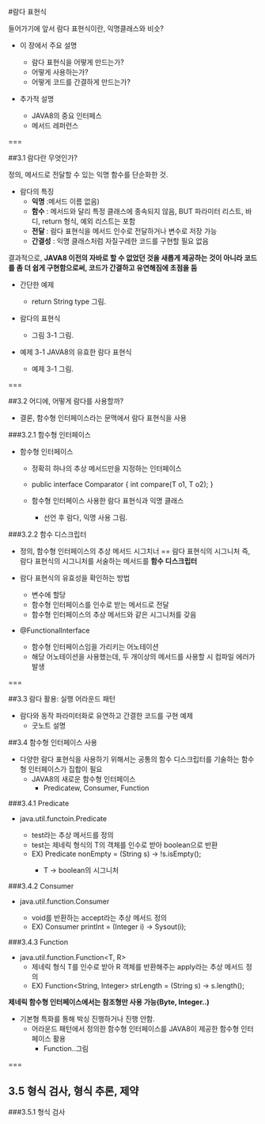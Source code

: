 #람다 표현식

들어가기에 앞서 람다 표현식이란, 익명클래스와 비슷?

* 이 장에서 주요 설명
	* 람다 표현식을 어떻게 만드는가?
	* 어떻게 사용하는가?
	* 어떻게 코드를 간결하게 만드는가?

* 추가적 설명
	* JAVA8의 중요 인터페스
	* 메서드 레퍼런스

===

##3.1 람다란 무엇인가?

정의, 메서드로 전달할 수 있는 익명 함수를 단순화한 것.

* 람다의 특징
	* **익명** :메서드 이름 없음)
	* **함수** : 메서드와 달리 특정 클래스에 종속되지 않음, BUT 파라미터 리스트, 바디, return 형식, 예외 리스트는 포함
	* **전달** : 람다 표현식을 메서드 인수로 전달하거나 변수로 저장 가능
	* **간결성** : 익명 클래스처럼 자질구레한 코드를 구현할 필요 없음

결과적으로, **JAVA8 이전의 자바로 할 수 없었던 것을 새롭게 제공하는 것이 아니라 코드를 좀 더 쉽게 구현함으로써, 코드가 간결하고 유연해짐에 초점을 둠**

* 간단한 예제
	* return String type 그림.     
* 람다의 표현식
	* 그림 3-1 그림.

* 예제 3-1 JAVA8의 유효한 람다 표현식
	* 예제 3-1 그림.

===

##3.2 어디에, 어떻게 람다를 사용할까?

* 결론, 함수형 인터페이스라는 문맥에서 람다 표현식을 사용

###3.2.1 함수형 인터페이스

* 함수형 인터페이스
	* 정확히 하나의 추상 메서드만을 지정하는 인터페이스
	* public interface Comparator<T> {
	int compare(T o1, T o2);
}

	* 함수형 인터페이스 사용한 람다 표현식과 익명 클래스
		* 선언 후 람다, 익명 사용 그림.

###3.2.2 함수 디스크립터

* 정의, 함수형 인터페이스의 추상 메서드 시그치너 == 람다 표현식의 시그니처
즉, 람다 표현식의 시그니처를 서술하는 메서드를 **함수 디스크립터**

* 람다 표현식의 유효성을 확인하는 방법
	* 변수에 할당
	* 함수형 인터페이스를 인수로 받는 메서드로 전달
	* 함수형 인터페이스의 추상 메서드와 같은 시그니처를 갖음

* @FunctionalInterface
	* 함수형 인터페이스임을 가리키는 어노테이션
	* 해당 어노테이션을 사용했는데, 두 개이상의 메서드를 사용할 시 컴파일 에러가 발생

===

##3.3 람다 활용: 실행 어라운드 패턴

* 람다와 동작 파라미터화로 유연하고 간결한 코드를 구현 예제
	* 굿노트 설명

##3.4 함수형 인터페이스 사용

* 다양한 람다 표현식을 사용하기 위해서는 공통의 함수 디스크립터를 기술하는 함수형 인터페이스가 집합이 필요
	* JAVA8의 새로운 함수형 인터페이스
		* Predicatew, Consumer, Function

###3.4.1 Predicate

* java.util.functoin.Predicate<T>
	* test라는 추상 메서드를 정의
	* test는 제네릭 형식의 T의 객체를 인수로 받아 boolean으로 반환
	* EX) Predicate<String> nonEmpty = (String s) -> !s.isEmpty();
		* T -> boolean의 시그니처

###3.4.2 Consumer

* java.util.function.Consumer<T>
	* void를 반환하는 accept라는 추상 메서드 정의
	* EX) Consumer<Integer> printInt = (Integer i) -> Sysout(i);

###3.4.3 Function

* java.util.function.Function<T, R>
	* 제네릭 형식 T를 인수로 받아 R 객체를 반환해주는 apply라는 추상 메서드 정의
	* EX) Function<String, Integer> strLength = (String s) -> s.length();

**제네릭 함수형 인터페이스에서는 참조형만 사용 가능(Byte, Integer..)**

* 기본형 특화를 통해 박싱 진행하거나 진행 안함. 
	* 어라운드 패턴에서 정의한 함수형 인터페이스를 JAVA8이 제공한 함수형 인터페이스 활용
		* Function..그림

===

## 3.5 형식 검사, 형식 추론, 제약

###3.5.1 형식 검사

